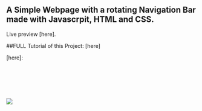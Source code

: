 ## A Simple Webpage with a rotating Navigation Bar made with Javascrpit, HTML and CSS. 

Live preview [here].
<p>
##FULL Tutorial of this Project: [here]
</p>
[here]: <https://Rotating-Navbar.tasnimulmahi.repl.co>

<br>
<br>
<br>
<br>
<br>
<br>

![](https://github.com/TBM-MAHI/Rotating-Navbar/blob/master/gig.gif)
